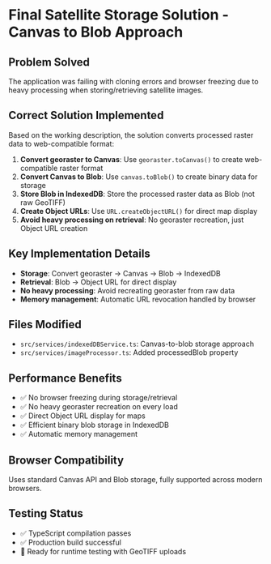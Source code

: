 # Final Satellite Storage Solution - Canvas to Blob Approach

## Problem Solved
The application was failing with cloning errors and browser freezing due to heavy processing when storing/retrieving satellite images.

## Correct Solution Implemented
Based on the working description, the solution converts processed raster data to web-compatible format:

1. **Convert georaster to Canvas**: Use `georaster.toCanvas()` to create web-compatible raster format
2. **Convert Canvas to Blob**: Use `canvas.toBlob()` to create binary data for storage  
3. **Store Blob in IndexedDB**: Store the processed raster data as Blob (not raw GeoTIFF)
4. **Create Object URLs**: Use `URL.createObjectURL()` for direct map display
5. **Avoid heavy processing on retrieval**: No georaster recreation, just Object URL creation

## Key Implementation Details
- **Storage**: Convert georaster → Canvas → Blob → IndexedDB
- **Retrieval**: Blob → Object URL for direct display
- **No heavy processing**: Avoid recreating georaster from raw data
- **Memory management**: Automatic URL revocation handled by browser

## Files Modified
- `src/services/indexedDBService.ts`: Canvas-to-blob storage approach
- `src/services/imageProcessor.ts`: Added processedBlob property

## Performance Benefits
- ✅ No browser freezing during storage/retrieval
- ✅ No heavy georaster recreation on every load
- ✅ Direct Object URL display for maps
- ✅ Efficient binary blob storage in IndexedDB
- ✅ Automatic memory management

## Browser Compatibility
Uses standard Canvas API and Blob storage, fully supported across modern browsers.

## Testing Status
- ✅ TypeScript compilation passes
- ✅ Production build successful
- 🔄 Ready for runtime testing with GeoTIFF uploads